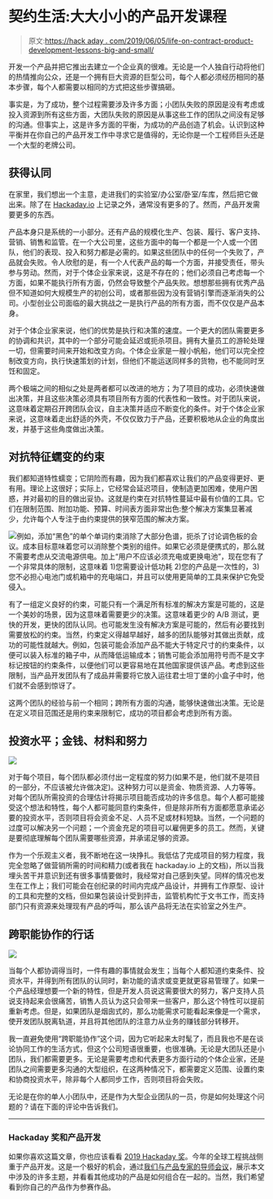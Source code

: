 # 契约生活:大大小小的产品开发课程

> 原文:[https://hack aday . com/2019/06/05/life-on-contract-product-development-lessons-big-and-small/](https://hackaday.com/2019/06/05/life-on-contract-product-development-lessons-big-and-small/)

开发一个产品并把它推出去建立一个企业真的很难。无论是一个人独自行动将他们的热情推向公众，还是一个拥有巨大资源的巨型公司，每个人都必须经历相同的基本步骤，每个人都需要以相同的方式把这些步骤搞砸。

事实是，为了成功，整个过程需要涉及许多方面；小团队失败的原因是没有考虑或投入资源到所有这些方面，大团队失败的原因是从事这些工作的团队之间没有足够的沟通。但事实上，这是许多方面的平衡，为成功的产品创造了机会。认识到这种平衡并在你自己的产品开发工作中寻求它是值得的，无论你是一个工程师巨头还是一个大型的老牌公司。

## 获得认同

在家里，我们想出一个主意，走进我们的实验室/办公室/卧室/车库，然后把它做出来。除了在 [Hackaday.io](https://hackaday.io) 上记录之外，通常没有更多的了。然而，产品开发需要更多的东西。

产品本身只是系统的一小部分。还有产品的规模化生产、包装、履行、客户支持、营销、销售和监管。在一个大公司里，这些方面中的每一个都是一个人或一个团队，他们的表现、投入和努力都是必需的。如果这些团队中的任何一个失败了，产品就会失败。令人欣慰的是，有一个人代表产品的每一个方面，并接受责任，带头参与劳动。然而，对于个体企业家来说，这是不存在的；他们必须自己考虑每一个方面，如果不能执行所有方面，仍然会导致整个产品失败。想想那些拥有优秀产品但不知道如何大规模生产的初创公司，或者那些因为没有营销引擎而逐渐消失的公司。小型创业公司面临的最大挑战之一是执行产品的所有方面，而不仅仅是产品本身。

对于个体企业家来说，他们的优势是执行和决策的速度。一个更大的团队需要更多的协调和共识，其中的一个部分可能会延迟或扼杀项目。拥有大量员工的游轮处理一切，但需要时间来开始和改变方向。个体企业家是一艘小帆船，他们可以完全控制改变方向，执行快速策划的计划，但他们不能运送同样多的货物，也不能同时烹饪和固定。

两个极端之间的相似之处是两者都可以改进的地方；为了项目的成功，必须快速做出决策，并且这些决策必须具有项目所有方面的代表性和一致性。对于团队来说，这意味着定期召开跨团队会议，自主决策并适应不断变化的条件。对于个体企业家来说，这意味着走出舒适的外壳，不仅仅致力于产品，还要积极地从企业的角度出发，并基于这些角度做出决策。

## 对抗特征蠕变的约束

我们都知道特性蠕变；它阴险而有趣，因为我们都喜欢让我们的产品变得更好、更有用。理论上这很好；实际上，它经常会延迟项目，使制造更加困难，使用户困惑，并对最初的目的做出妥协。这就是约束在对抗特性蔓延中最有价值的工具。它们在限制范围、附加功能、预算、时间表方面非常出色:整个解决方案集显著减少，允许每个人专注于由约束提供的狭窄范围的解决方案。

![](../Images/c3e830d40ad0d41e40c3473fa1ccf14b.png)例如，添加“黑色”的单个单词约束消除了大部分色谱，扼杀了讨论调色板的会议。成本目标意味着您可以消除整个类别的组件。如果它必须是便携式的，那么就不需要考虑从交流电源供电。加上“用户不应该必须充电或更换电池”，现在您有了一个非常具体的限制，这意味着 1)您需要设计低功耗 2)您的产品是一次性的，3)您不必担心电池门或机箱中的充电端口，并且可以使用更简单的工具来保护它免受侵入。

有了一组定义良好的约束，可能只有一个满足所有标准的解决方案是可能的，这是一个美妙的场景，因为这意味着需要更少的决策。这意味着更少的 A/B 测试，更快的开发，更快的团队认同。也可能发生没有解决方案是可能的，然后有必要找到需要放松的约束。当然，约束定义得越早越好，越多的团队能够对其做出贡献，成功的可能性就越大。例如，包装可能会添加产品不能大于特定尺寸的约束条件，以便可以装入标准的箱子中，从而降低运输成本；销售可能会添加用符号而不是文字标记按钮的约束条件，以便他们可以更容易地在其他国家提供该产品。考虑到这些限制，当产品开发团队有了成品并需要将它放入运往君士坦丁堡的小盒子中时，他们就不会感到惊讶了。

这两个团队的经验与前一个相同；跨所有方面的沟通，能够快速做出决策。无论是在定义项目范围还是用约束来限制它，成功的项目都会考虑到所有方面。

## 投资水平；金钱、材料和努力

![](../Images/1a62c8143caf1ef3773de4d9317d3a97.png)

对于每个项目，每个团队都必须付出一定程度的努力(如果不是，他们就不是项目的一部分，不应该被允许做决定)。这种努力可以是资金、物质资源、人力等等。对每个团队所需投资的合理估计将揭示项目能否成功的许多信息。每个人都可能接受这个想法和特性，每个人都可能同意约束条件，但是除非所有方面都愿意承诺必要的投资水平，否则项目将会资金不足、人员不足或材料短缺。当然，一个问题的过度可以解决另一个问题；一个资金充足的项目可以雇佣更多的员工。然而，关键是要彻底理解每个团队需要哪些资源，并承诺足够的资源。

作为一个乐观主义者，我不断地在这一块挣扎。我低估了完成项目的努力程度，我完全忽略了做营销所需的时间和精力(或者我在 hackaday.io 上的文档)，所以当我埋头苦干并意识到还有很多事情要做时，我经常对自己感到失望。同样的情况也发生在工作上；我们可能会在创纪录的时间内完成产品设计，并拥有工作原型、设计的工具和完整的文档，但如果包装设计受到抨击，监管机构忙于文书工作，而支持部门只有资源来处理现有产品的呼叫，那么该产品将无法在实验室之外生产。

## 跨职能协作的行话

![](../Images/de8374229537f77d4fdcf067d0957889.png)

当每个人都协调得当时，一件有趣的事情就会发生；当每个人都知道约束条件、投资水平，并得到所有团队的认同时，新功能的请求或变更就更容易管理了。如果一个产品经理想要一个新的特性，但是开发人员说这需要很大的努力，客户支持人员说支持起来会很痛苦，销售人员认为这只会带来一些客户，那么这个特性可以提前重新考虑。但是，如果团队是烟囱式的，那么功能需求可能看起来像是一个需求，使开发团队脱离轨道，并且将其他团队的注意力从业务的赚钱部分转移开。

我一直避免使用“跨职能协作”这个词，因为它听起来太时髦了，而且我也不是在谈论协同工作的生活方式，但这个公司短语很重要，也很准确。无论是大团队还是小团队，我们都需要更多。无论是需要考虑和代表更多方面行动的个体企业家，还是团队之间需要更多沟通的大型组织，在这两种情况下，都需要定义范围、设置约束和协商投资水平，除非每个人都同步工作，否则项目将会失败。

无论是在你的单人小团队中，还是作为大型企业团队的一员，你是如何处理这个问题的？请在下面的评论中告诉我们。

* * *

### Hackaday 奖和产品开发

如果你喜欢这篇文章，你也应该看看 [2019 Hackaday 奖](https://prize.supplyframe.com/)。今年的全球工程挑战侧重于产品开发。这是一个极好的机会，通过[我们与产品专家的导师会议](https://hackaday.com/tag/mentor-sessions/)，展示本文中涉及的许多主题，并看看其他成功的产品是如何组合在一起的。当然，我们希望看到你自己的产品作为参赛作品。